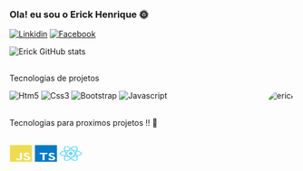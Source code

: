 ### Ola! eu sou o Erick Henrique 🌞

[![Linkidin](https://img.shields.io/badge/LinkedIn-0077B5?style=for-the-badge&logo=linkedin&logoColor=white)](https://www.linkedin.com/in/erick-henrique-caetano-de-almeida-758571165/)
[![Facebook](https://img.shields.io/badge/Facebook-1877F2?style=for-the-badge&logo=facebook&logoColor=white)](https://www.linkedin.com/in/erick-henrique-caetano-de-almeida-758571165/)

![Erick GitHub stats](https://github-readme-stats.vercel.app/api?username=Dev-3rick&show_icons=true&theme=onedark)

##
Tecnologias de projetos
<div style="display: inline_block">
<img alt = Htm5 src = https://img.shields.io/badge/HTML5-E34F26?style=for-the-badge&logo=html5&logoColor=white >
<img alt = Css3 src =https://img.shields.io/badge/CSS3-1572B6?style=for-the-badge&logo=css3&logoColor=white> 
<img alt = Bootstrap src =	https://img.shields.io/badge/Bootstrap-563D7C?style=for-the-badge&logo=bootstrap&logoColor=white> <img alt = Javascript src = https://img.shields.io/badge/JavaScript-323330?style=for-the-badge&logo=javascript&logoColor=F7DF1E> 
<img align="right" alt="erick" height="200" style="border-radius:80px;"  src="https://media.discordapp.net/attachments/457615677893771265/1076108040840937512/Assis_futuristic_programmer_using_computer_realistic_punk_with__3492cbf4-fafa-48d3-9244-66514c3535cf.png?width=588&height=588"></div><br>

Tecnologias para proximos projetos !! 🦾
  
  <div style="display: inline_block"><br>
  <img align="center" alt="Js" height="30" width="40" src="https://raw.githubusercontent.com/devicons/devicon/master/icons/javascript/javascript-plain.svg">
  <img align="center" alt="Ts" height="30" width="40" src="https://raw.githubusercontent.com/devicons/devicon/master/icons/typescript/typescript-plain.svg">
  <img align="center" alt="React" height="30" width="40" src="https://raw.githubusercontent.com/devicons/devicon/master/icons/react/react-original.svg">
  
</div>
  
